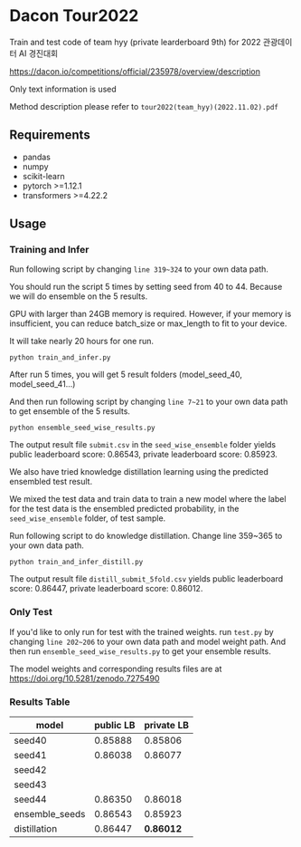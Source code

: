 # Dacon Tour2022
Train and test code of team hyy (private learderboard 9th) for 2022 관광데이터 AI 경진대회

https://dacon.io/competitions/official/235978/overview/description

Only text information is used

Method description please refer to `tour2022(team_hyy)(2022.11.02).pdf`

## Requirements

- pandas
- numpy
- scikit-learn
- pytorch >=1.12.1
- transformers >=4.22.2

## Usage
### Training and Infer
Run following script by changing `line 319~324` to your own data path.

You should run the script 5 times by setting seed from 40 to 44. Because we will do ensemble on the 5 results.

GPU with larger than 24GB memory is required. However, if your memory is insufficient, you can reduce batch_size or max_length to fit to your device.

It will take nearly 20 hours for one run.
```
python train_and_infer.py
```

After run 5 times, you will get 5 result folders (model_seed_40, model_seed_41...)

And then run following script by changing `line 7~21` to your own data path to get ensemble of the 5 results.
```
python ensemble_seed_wise_results.py
```
The output result file `submit.csv` in the `seed_wise_ensemble` folder yields public leaderboard score: 0.86543, private leaderboard score: 0.85923.

We also have tried knowledge distillation learning using the predicted ensembled test result. 

We mixed the test data and train data to train a new model where the label for the test data is the ensembled predicted probability, in the `seed_wise_ensemble` folder, of test sample.

Run following script to do knowledge distillation. Change line 359~365 to your own data path.

```
python train_and_infer_distill.py
```
The output result file `distill_submit_5fold.csv` yields public leaderboard score: 0.86447, private leaderboard score: 0.86012.

### Only Test

If you'd like to only run for test with the trained weights. run `test.py` by changing `line 202~206` to your own data path and model weight path.
And then run `ensemble_seed_wise_results.py` to get your ensemble results.

The model weights and corresponding results files are at https://doi.org/10.5281/zenodo.7275490

### Results Table

|model|public LB|private LB|
|---|---|---|
|seed40|0.85888|0.85806|
|seed41|0.86038|0.86077|
|seed42|||
|seed43|||
|seed44|0.86350|0.86018|
|ensemble_seeds|0.86543|0.85923|
|distillation|0.86447|**0.86012**|

